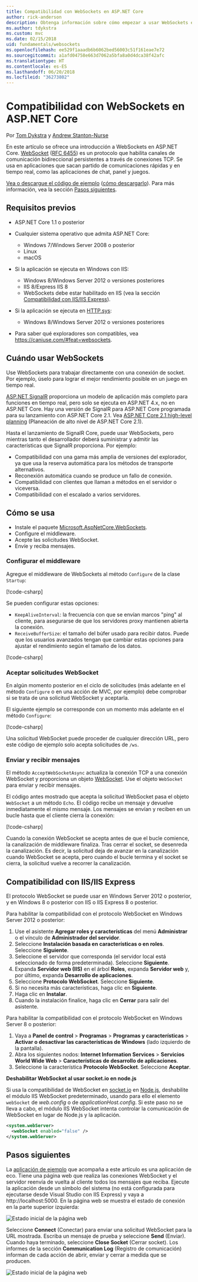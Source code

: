 ```yaml
---
title: Compatibilidad con WebSockets en ASP.NET Core
author: rick-anderson
description: Obtenga información sobre cómo empezar a usar WebSockets en ASP.NET Core.
ms.author: tdykstra
ms.custom: mvc
ms.date: 02/15/2018
uid: fundamentals/websockets
ms.openlocfilehash: ee529f1aaadb6b6062bed56003c51f161eae7e72
ms.sourcegitcommit: a1afd04758e663d7062a5bfa8a0d4dca38f42afc
ms.translationtype: HT
ms.contentlocale: es-ES
ms.lasthandoff: 06/20/2018
ms.locfileid: "36273802"
---
```

# <a name="websockets-support-in-aspnet-core"></a>Compatibilidad con WebSockets en ASP.NET Core

Por [Tom Dykstra](https://github.com/tdykstra) y [Andrew Stanton-Nurse](https://github.com/anurse)

En este artículo se ofrece una introducción a WebSockets en ASP.NET Core. [WebSocket](https://wikipedia.org/wiki/WebSocket) ([RFC 6455](https://tools.ietf.org/html/rfc6455)) es un protocolo que habilita canales de comunicación bidireccional persistentes a través de conexiones TCP. Se usa en aplicaciones que sacan partido de comunicaciones rápidas y en tiempo real, como las aplicaciones de chat, panel y juegos.

[Vea o descargue el código de ejemplo](https://github.com/aspnet/Docs/tree/master/aspnetcore/fundamentals/websockets/sample) ([cómo descargarlo](xref:tutorials/index#how-to-download-a-sample)). Para más información, vea la sección [Pasos siguientes](#next-steps).

## <a name="prerequisites"></a>Requisitos previos

* ASP.NET Core 1.1 o posterior
* Cualquier sistema operativo que admita ASP.NET Core:
  
  * Windows 7/Windows Server 2008 o posterior
  * Linux
  * macOS
  
* Si la aplicación se ejecuta en Windows con IIS:

  * Windows 8/Windows Server 2012 o versiones posteriores
  * IIS 8/Express IIS 8
  * WebSockets debe estar habilitado en IIS (vea la sección [Compatibilidad con IIS/IIS Express](#iisiis-express-support)).
  
* Si la aplicación se ejecuta en [HTTP.sys](xref:fundamentals/servers/httpsys):

  * Windows 8/Windows Server 2012 o versiones posteriores

* Para saber qué exploradores son compatibles, vea https://caniuse.com/#feat=websockets.

## <a name="when-to-use-websockets"></a>Cuándo usar WebSockets

Use WebSockets para trabajar directamente con una conexión de socket. Por ejemplo, úselo para lograr el mejor rendimiento posible en un juego en tiempo real.

[ASP.NET SignalR](/aspnet/signalr/overview/getting-started/introduction-to-signalr) proporciona un modelo de aplicación más completo para funciones en tiempo real, pero solo se ejecuta en ASP.NET 4.x, no en ASP.NET Core. Hay una versión de SignalR para ASP.NET Core programada para su lanzamiento con ASP.NET Core 2.1. Vea [ASP.NET Core 2.1 high-level planning](https://github.com/aspnet/Announcements/issues/288) (Planeación de alto nivel de ASP.NET Core 2.1).

Hasta el lanzamiento de SignalR Core, puede usar WebSockets, pero mientras tanto el desarrollador deberá suministrar y admitir las características que SignalR proporciona. Por ejemplo:

* Compatibilidad con una gama más amplia de versiones del explorador, ya que usa la reserva automática para los métodos de transporte alternativos.
* Reconexión automática cuando se produce un fallo de conexión.
* Compatibilidad con clientes que llaman a métodos en el servidor o viceversa.
* Compatibilidad con el escalado a varios servidores.

## <a name="how-to-use-it"></a>Cómo se usa

* Instale el paquete [Microsoft.AspNetCore.WebSockets](https://www.nuget.org/packages/Microsoft.AspNetCore.WebSockets/).
* Configure el middleware.
* Acepte las solicitudes WebSocket.
* Envíe y reciba mensajes.

### <a name="configure-the-middleware"></a>Configurar el middleware

Agregue el middleware de WebSockets al método `Configure` de la clase `Startup`:

[!code-csharp[](websockets/sample/Startup.cs?name=UseWebSockets)]

Se pueden configurar estas opciones:

* `KeepAliveInterval`: la frecuencia con que se envían marcos "ping" al cliente, para asegurarse de que los servidores proxy mantienen abierta la conexión.
* `ReceiveBufferSize`: el tamaño del búfer usado para recibir datos. Puede que los usuarios avanzados tengan que cambiar estas opciones para ajustar el rendimiento según el tamaño de los datos.

[!code-csharp[](websockets/sample/Startup.cs?name=UseWebSocketsOptions)]

### <a name="accept-websocket-requests"></a>Aceptar solicitudes WebSocket

En algún momento posterior en el ciclo de solicitudes (más adelante en el método `Configure` o en una acción de MVC, por ejemplo) debe comprobar si se trata de una solicitud WebSocket y aceptarla.

El siguiente ejemplo se corresponde con un momento más adelante en el método `Configure`:

[!code-csharp[](websockets/sample/Startup.cs?name=AcceptWebSocket&highlight=7)]

Una solicitud WebSocket puede proceder de cualquier dirección URL, pero este código de ejemplo solo acepta solicitudes de `/ws`.

### <a name="send-and-receive-messages"></a>Enviar y recibir mensajes

El método `AcceptWebSocketAsync` actualiza la conexión TCP a una conexión WebSocket y proporciona un objeto [WebSocket](/dotnet/core/api/system.net.websockets.websocket). Use el objeto `WebSocket` para enviar y recibir mensajes.

El código antes mostrado que acepta la solicitud WebSocket pasa el objeto `WebSocket` a un método `Echo`. El código recibe un mensaje y devuelve inmediatamente el mismo mensaje. Los mensajes se envían y reciben en un bucle hasta que el cliente cierra la conexión:

[!code-csharp[](websockets/sample/Startup.cs?name=Echo)]

Cuando la conexión WebSocket se acepta antes de que el bucle comience, la canalización de middleware finaliza. Tras cerrar el socket, se desenreda la canalización. Es decir, la solicitud deja de avanzar en la canalización cuando WebSocket se acepta, pero cuando el bucle termina y el socket se cierra, la solicitud vuelve a recorrer la canalización.

## <a name="iisiis-express-support"></a>Compatibilidad con IIS/IIS Express

El protocolo WebSocket se puede usar en Windows Server 2012 o posterior, y en Windows 8 o posterior con IIS o IIS Express 8 o posterior.

Para habilitar la compatibilidad con el protocolo WebSocket en Windows Server 2012 o posterior:

1. Use el asistente **Agregar roles y características** del menú **Administrar** o el vínculo de **Administrador del servidor**.
1. Seleccione **Instalación basada en características o en roles**. Seleccione **Siguiente**.
1. Seleccione el servidor que corresponda (el servidor local está seleccionado de forma predeterminada). Seleccione **Siguiente**.
1. Expanda **Servidor web (IIS)** en el árbol **Roles**, expanda **Servidor web** y, por último, expanda **Desarrollo de aplicaciones**.
1. Seleccione **Protocolo WebSocket**. Seleccione **Siguiente**.
1. Si no necesita más características, haga clic en **Siguiente**.
1. Haga clic en **Instalar**.
1. Cuando la instalación finalice, haga clic en **Cerrar** para salir del asistente.

Para habilitar la compatibilidad con el protocolo WebSocket en Windows Server 8 o posterior:

1. Vaya a **Panel de control** > **Programas** > **Programas y características** > **Activar o desactivar las características de Windows** (lado izquierdo de la pantalla).
1. Abra los siguientes nodos: **Internet Information Services** > **Servicios World Wide Web** > **Características de desarrollo de aplicaciones**.
1. Seleccione la característica **Protocolo WebSocket**. Seleccione **Aceptar**.

**Deshabilitar WebSocket al usar socket.io en node.js**

Si usa la compatibilidad de WebSocket en [socket.io](https://socket.io/) en [Node.js](https://nodejs.org/), deshabilite el módulo IIS WebSocket predeterminado, usando para ello el elemento `webSocket` de *web.config* o de *applicationHost.config*. Si este paso no se lleva a cabo, el módulo IIS WebSocket intenta controlar la comunicación de WebSocket en lugar de Node.js y la aplicación.

```xml
<system.webServer>
  <webSocket enabled="false" />
</system.webServer>
```

## <a name="next-steps"></a>Pasos siguientes

La [aplicación de ejemplo](https://github.com/aspnet/Docs/tree/master/aspnetcore/fundamentals/websockets/sample) que acompaña a este artículo es una aplicación de eco. Tiene una página web que realiza las conexiones WebSocket y el servidor reenvía de vuelta al cliente todos los mensajes que reciba. Ejecute la aplicación desde un símbolo del sistema (no está configurada para ejecutarse desde Visual Studio con IIS Express) y vaya a http://localhost:5000. En la página web se muestra el estado de conexión en la parte superior izquierda:

![Estado inicial de la página web](websockets/_static/start.png)

Seleccione **Connect** (Conectar) para enviar una solicitud WebSocket para la URL mostrada. Escriba un mensaje de prueba y seleccione **Send** (Enviar). Cuando haya terminado, seleccione **Close Socket** (Cerrar socket). Los informes de la sección **Communication Log** (Registro de comunicación) informan de cada acción de abrir, enviar y cerrar a medida que se producen.

![Estado inicial de la página web](websockets/_static/end.png)
